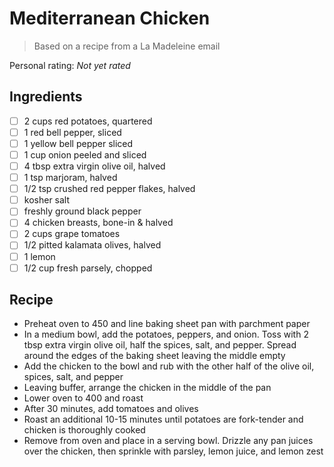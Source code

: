# Mediterranean Chicken

> Based on a recipe from a La Madeleine email

<!-- {cts} rating=0; (User can specify rating on scale of 1-5) -->
Personal rating: *Not yet rated*
<!-- {cte} -->

<!-- {cts} name_image=None; (User can specify image name) -->
<!-- TODO: Capture image -->
<!-- {cte} -->

## Ingredients

* [ ] 2 cups red potatoes, quartered
* [ ] 1 red bell pepper, sliced
* [ ] 1 yellow bell pepper sliced
* [ ] 1 cup onion peeled and sliced
* [ ] 4 tbsp extra virgin olive oil, halved
* [ ] 1 tsp marjoram, halved
* [ ] 1/2 tsp crushed red pepper flakes, halved
* [ ] kosher salt
* [ ] freshly ground black pepper
* [ ] 4 chicken breasts, bone-in & halved
* [ ] 2 cups grape tomatoes
* [ ] 1/2 pitted kalamata olives, halved
* [ ] 1 lemon
* [ ] 1/2 cup fresh parsely, chopped

## Recipe

* Preheat oven to 450 and line baking sheet pan with parchment paper
* In a medium bowl, add the potatoes, peppers, and onion. Toss with 2 tbsp extra virgin olive oil, half the spices, salt, and pepper. Spread around the edges of the baking sheet leaving the middle empty
* Add the chicken to the bowl and rub with the other half of the olive oil, spices, salt, and pepper
* Leaving buffer, arrange the chicken in the middle of the pan
* Lower oven to 400 and roast
* After 30 minutes, add tomatoes and olives
* Roast an additional 10-15 minutes until potatoes are fork-tender and chicken is thoroughly cooked
* Remove from oven and place in a serving bowl. Drizzle any pan juices over the chicken, then sprinkle with parsley, lemon juice, and lemon zest
